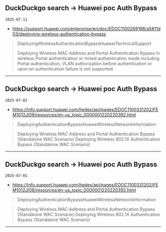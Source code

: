 ## DuckDuckgo search -> Huawei poc Auth Bypass
`2025-07-11`

* https://support.huawei.com/enterprise/en/doc/EDOC1100269198/a5811d03/deploying-wireless-authentication-bypass

<blockquote>
 DeployingWirelessAuthenticationBypassHuaweiTechnicalSupport
</blockquote>
<blockquote>
Deploying Wireless MAC Address and Portal Authentication Bypass In wireless Portal authentication or mixed authentication mode including Portal authentication, VLAN authorization before authentication or upon an authentication failure is not supported.
</blockquote>

---

## DuckDuckgo search -> Huawei poc Auth Bypass
`2025-07-02`

* https://info.support.huawei.com/hedex/api/pages/EDOC1100331202/FEM1012J/09/resources/en-us_topic_0000001220220392.html

<blockquote>
 DeployingAuthenticationBypassHuaweiWirelessNetworkInformation
</blockquote>
<blockquote>
Deploying Wireless MAC Address and Portal Authentication Bypass (Standalone WAC Scenario) Deploying Wireless 802.1X Authentication Bypass (Standalone WAC Scenario)
</blockquote>

---

## DuckDuckgo search -> Huawei poc Auth Bypass
`2025-07-01`

* https://info.support.huawei.com/hedex/api/pages/EDOC1100331202/FEM1012J/08/resources/en-us_topic_0000001220220392.html

<blockquote>
 DeployingAuthenticationBypassHuaweiWirelessNetworkInformation
</blockquote>
<blockquote>
Deploying Wireless MAC Address and Portal Authentication Bypass (Standalone WAC Scenario) Deploying Wireless 802.1X Authentication Bypass (Standalone WAC Scenario)
</blockquote>

---

